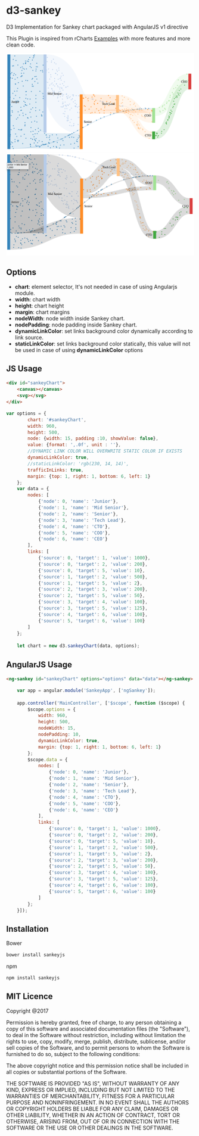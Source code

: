 # d3-sankey
D3 Implementation for Sankey chart packaged with AngularJS v1 directive

This Plugin is inspired from rCharts [Examples](https://bl.ocks.org/rogerfischer/54ea5d2148d834a579ec353aeebf594d) with more features and more clean code.

![picture alt](screenshots/screenshot-1.png "Sankey chart with dynamic coloring")
![picture alt](screenshots/screenshot-2.png "Sankey chart without dynamic coloring")

## Options
* **chart**: element selector, It's not needed in case of using Angularjs module.
* **width**: chart width
* **height**: chart height
* **margin**: chart margins
* **nodeWidth**: node width inside Sankey chart.
* **nodePadding**: node padding inside Sankey chart.
* **dynamicLinkColor**: set links background color dynamically according to link source.
* **staticLinkColor**: set links background color statically, this value will not be used in case of using **dynamicLinkColor** options 
## JS Usage
```html
<div id="sankeyChart">
    <canvas></canvas>
    <svg></svg>
</div>
```
```js
var options = {
        chart: '#sankeyChart',
        width: 960,
        height: 500,
        node: {width: 15, padding :10, showValue: false},
        value: {format: ',.0f', unit : ''},
        //DYNAMIC LINK COLOR WILL OVERWRITE STATIC COLOR IF EXISTS
        dynamicLinkColor: true,
        //staticLinkColor: 'rgb(230, 14, 14)',
        trafficInLinks: true,
        margin: {top: 1, right: 1, bottom: 6, left: 1}
    };
    var data = {
        nodes: [
            {'node': 0, 'name': 'Junior'},
            {'node': 1, 'name': 'Mid Senior'},
            {'node': 2, 'name': 'Senior'},
            {'node': 3, 'name': 'Tech Lead'},
            {'node': 4, 'name': 'CTO'},
            {'node': 5, 'name': 'COO'},
            {'node': 6, 'name': 'CEO'}
        ],
        links: [
            {'source': 0, 'target': 1, 'value': 1000},
            {'source': 0, 'target': 2, 'value': 200},
            {'source': 0, 'target': 5, 'value': 10},
            {'source': 1, 'target': 2, 'value': 500},
            {'source': 1, 'target': 5, 'value': 2},
            {'source': 2, 'target': 3, 'value': 200},
            {'source': 2, 'target': 5, 'value': 50},
            {'source': 3, 'target': 4, 'value': 100},
            {'source': 3, 'target': 5, 'value': 125},
            {'source': 4, 'target': 6, 'value': 100},
            {'source': 5, 'target': 6, 'value': 100}
        ]
    };

    let chart = new d3.sankeyChart(data, options);
```
## AngularJS Usage
```html
<ng-sankey id="sankeyChart" options="options" data="data"></ng-sankey>
```
```js
    var app = angular.module('SankeyApp', ['ngSankey']);

    app.controller('MainController', ['$scope', function ($scope) {
        $scope.options = {
            width: 960,
            height: 500,
            nodeWidth: 15,
            nodePadding: 10,
            dynamicLinkColor: true,
            margin: {top: 1, right: 1, bottom: 6, left: 1}
        };
        $scope.data = {
            nodes: [
                {'node': 0, 'name': 'Junior'},
                {'node': 1, 'name': 'Mid Senior'},
                {'node': 2, 'name': 'Senior'},
                {'node': 3, 'name': 'Tech Lead'},
                {'node': 4, 'name': 'CTO'},
                {'node': 5, 'name': 'COO'},
                {'node': 6, 'name': 'CEO'}
            ],
            links: [
                {'source': 0, 'target': 1, 'value': 1000},
                {'source': 0, 'target': 2, 'value': 200},
                {'source': 0, 'target': 5, 'value': 10},
                {'source': 1, 'target': 2, 'value': 500},
                {'source': 1, 'target': 5, 'value': 2},
                {'source': 2, 'target': 3, 'value': 200},
                {'source': 2, 'target': 5, 'value': 50},
                {'source': 3, 'target': 4, 'value': 100},
                {'source': 3, 'target': 5, 'value': 125},
                {'source': 4, 'target': 6, 'value': 100},
                {'source': 5, 'target': 6, 'value': 100}
            ]
        };
    }]);
```

## Installation 

Bower
```bash
bower install sankeyjs
```

npm
```bash
npm install sankeyjs
```

## MIT Licence

Copyright @2017

Permission is hereby granted, free of charge, to any person obtaining
a copy of this software and associated documentation files (the
"Software"), to deal in the Software without restriction, including
without limitation the rights to use, copy, modify, merge, publish,
distribute, sublicense, and/or sell copies of the Software, and to
permit persons to whom the Software is furnished to do so, subject to
the following conditions:

The above copyright notice and this permission notice shall be
included in all copies or substantial portions of the Software.

THE SOFTWARE IS PROVIDED "AS IS", WITHOUT WARRANTY OF ANY KIND,
EXPRESS OR IMPLIED, INCLUDING BUT NOT LIMITED TO THE WARRANTIES OF
MERCHANTABILITY, FITNESS FOR A PARTICULAR PURPOSE AND
NONINFRINGEMENT. IN NO EVENT SHALL THE AUTHORS OR COPYRIGHT HOLDERS BE
LIABLE FOR ANY CLAIM, DAMAGES OR OTHER LIABILITY, WHETHER IN AN ACTION
OF CONTRACT, TORT OR OTHERWISE, ARISING FROM, OUT OF OR IN CONNECTION
WITH THE SOFTWARE OR THE USE OR OTHER DEALINGS IN THE SOFTWARE.


